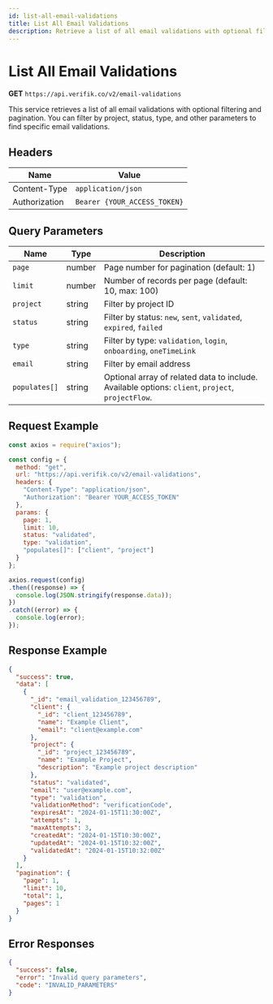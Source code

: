 ```yaml
---
id: list-all-email-validations
title: List All Email Validations
description: Retrieve a list of all email validations with optional filtering and pagination
---
```


# List All Email Validations

**GET** `https://api.verifik.co/v2/email-validations`

This service retrieves a list of all email validations with optional filtering and pagination. You can filter by project, status, type, and other parameters to find specific email validations.

## Headers

| Name          | Value                        |
| ------------- | ---------------------------- |
| Content-Type  | `application/json`           |
| Authorization | `Bearer {YOUR_ACCESS_TOKEN}` |

## Query Parameters

| Name          | Type    | Description                                                                                    |
| ------------- | ------- | ---------------------------------------------------------------------------------------------- |
| `page`        | number  | Page number for pagination (default: 1)                                                       |
| `limit`       | number  | Number of records per page (default: 10, max: 100)                                            |
| `project`     | string  | Filter by project ID                                                                           |
| `status`      | string  | Filter by status: `new`, `sent`, `validated`, `expired`, `failed`                            |
| `type`        | string  | Filter by type: `validation`, `login`, `onboarding`, `oneTimeLink`                           |
| `email`       | string  | Filter by email address                                                                        |
| `populates[]` | string  | Optional array of related data to include. Available options: `client`, `project`, `projectFlow`. |

## Request Example

```javascript
const axios = require("axios");

const config = {
  method: "get",
  url: "https://api.verifik.co/v2/email-validations",
  headers: {
    "Content-Type": "application/json",
    "Authorization": "Bearer YOUR_ACCESS_TOKEN"
  },
  params: {
    page: 1,
    limit: 10,
    status: "validated",
    type: "validation",
    "populates[]": ["client", "project"]
  }
};

axios.request(config)
.then((response) => {
  console.log(JSON.stringify(response.data));
})
.catch((error) => {
  console.log(error);
});
```

## Response Example

```json
{
  "success": true,
  "data": [
    {
      "_id": "email_validation_123456789",
      "client": {
        "_id": "client_123456789",
        "name": "Example Client",
        "email": "client@example.com"
      },
      "project": {
        "_id": "project_123456789",
        "name": "Example Project",
        "description": "Example project description"
      },
      "status": "validated",
      "email": "user@example.com",
      "type": "validation",
      "validationMethod": "verificationCode",
      "expiresAt": "2024-01-15T11:30:00Z",
      "attempts": 1,
      "maxAttempts": 3,
      "createdAt": "2024-01-15T10:30:00Z",
      "updatedAt": "2024-01-15T10:32:00Z",
      "validatedAt": "2024-01-15T10:32:00Z"
    }
  ],
  "pagination": {
    "page": 1,
    "limit": 10,
    "total": 1,
    "pages": 1
  }
}
```

## Error Responses

```json
{
  "success": false,
  "error": "Invalid query parameters",
  "code": "INVALID_PARAMETERS"
}
```
